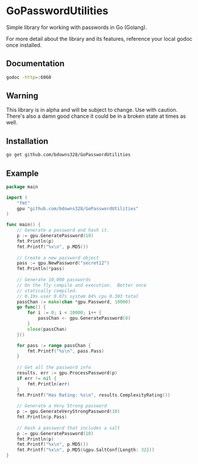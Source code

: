 # GoPasswordUtilities

Simple library for working with passwords in Go (Golang).

For more detail about the library and its features, reference your local godoc once installed.

## Documentation

```bash
godoc -http=:6060
```

## Warning

This library is in alpha and will be subject to change.  Use with caution.  There's also a damn good chance it 
could be in a broken state at times as well.

## Installation

```bash
go get github.com/bdowns328/GoPasswordUtilities
```

## Example

```Go
package main

import (
	"fmt"
	gpu "github.com/bdowns328/GoPasswordUtilities"
)

func main() {
    // Generate a password and hash it.
	p := gpu.GeneratePassword(10)
	fmt.Println(p)
	fmt.Printf("%x\n", p.MD5())
	
	// Create a new password object
    pass := gpu.NewPassword("secret12")
    fmt.Println(*pass)
	
	// Generate 10,000 passwords
    // On the fly compile and execution.  Better once
    // statically compiled.
    // 0.19s user 0.07s system 84% cpu 0.303 total
    passChan := make(chan *gpu.Password, 10000)
    go func() {
        for i := 0; i < 10000; i++ {
            passChan <- gpu.GeneratePassword(8)
        }
        close(passChan)
    }()

    for pass := range passChan {
        fmt.Printf("%s\n", pass.Pass)
    }
    	
	// Get all the password info
    results, err := gpu.ProcessPassword(p)
    if err != nil {
        fmt.Println(err)
    }
    fmt.Printf("Has Rating: %s\n", results.ComplexityRating())
    
    // Generate a Very Strong password
    p := gpu.GenerateVeryStrongPassword(10)
    fmt.Println(p.Pass)
    
    // Hash a password that includes a salt
    p := gpu.GeneratePassword(10)
    fmt.Println(p)
    fmt.Printf("%x\n", p.MD5())
    fmt.Printf("%x\n", p.MD5(&gpu.SaltConf{Length: 32}))    
}
```
